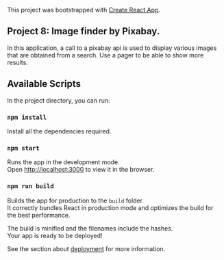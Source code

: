 This project was bootstrapped with [Create React App](https://github.com/facebook/create-react-app).

## Project 8: Image finder by Pixabay.
In this application, a call to a pixabay api is used to display various images that are obtained from a search. Use a pager to be able to show more results.

## Available Scripts

In the project directory, you can run:

### `npm install`

Install all the dependencies required.<br />

### `npm start`

Runs the app in the development mode.<br />
Open [http://localhost:3000](http://localhost:3000) to view it in the browser.

### `npm run build`

Builds the app for production to the `build` folder.<br />
It correctly bundles React in production mode and optimizes the build for the best performance.

The build is minified and the filenames include the hashes.<br />
Your app is ready to be deployed!

See the section about [deployment](https://facebook.github.io/create-react-app/docs/deployment) for more information.